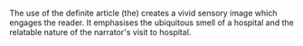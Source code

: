 The use of the definite article (the) creates a vivid sensory image which engages the reader. It emphasises the ubiquitous smell of a hospital and the relatable nature of the narrator's visit to hospital.
